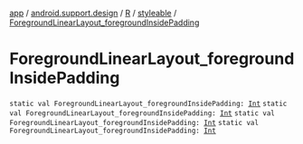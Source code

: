 [app](../../../index.md) / [android.support.design](../../index.md) / [R](../index.md) / [styleable](index.md) / [ForegroundLinearLayout_foregroundInsidePadding](.)

# ForegroundLinearLayout_foregroundInsidePadding

`static val ForegroundLinearLayout_foregroundInsidePadding: `[`Int`](https://kotlinlang.org/api/latest/jvm/stdlib/kotlin/-int/index.html)
`static val ForegroundLinearLayout_foregroundInsidePadding: `[`Int`](https://kotlinlang.org/api/latest/jvm/stdlib/kotlin/-int/index.html)
`static val ForegroundLinearLayout_foregroundInsidePadding: `[`Int`](https://kotlinlang.org/api/latest/jvm/stdlib/kotlin/-int/index.html)
`static val ForegroundLinearLayout_foregroundInsidePadding: `[`Int`](https://kotlinlang.org/api/latest/jvm/stdlib/kotlin/-int/index.html)